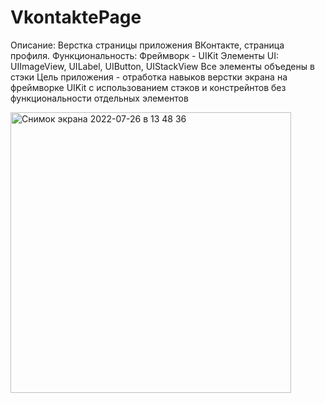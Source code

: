 # VkontaktePage
Описание: Верстка страницы приложения ВКонтакте, страница профиля.
Функциональность:
Фреймворк - UIKit
Элементы UI: UIImageView, UILabel, UIButton, UIStackView
Все элементы объедены в стэки
Цель приложения - отработка навыков верстки экрана на фреймворке UIKit с использованием стэков и констрейнтов без функциональности отдельных элементов

<img width="449" alt="Снимок экрана 2022-07-26 в 13 48 36" src="https://user-images.githubusercontent.com/104025325/180988865-9937fa6c-25a9-43ab-813e-9c54cd7038f6.png">
